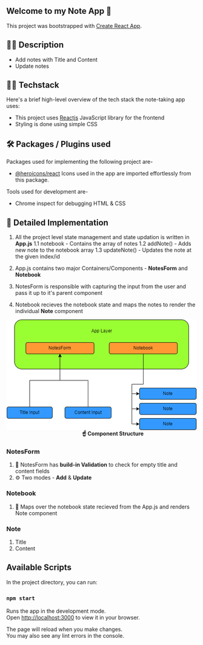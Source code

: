 ## Welcome to my Note App 🤩

This project was bootstrapped with [Create React App](https://github.com/facebook/create-react-app).

## 🦸‍♂️ Description

- Add notes with Title and Content
- Update notes

## 👨‍💻 Techstack

Here's a brief high-level overview of the tech stack the note-taking app uses:

- This project uses [Reactjs](https://reactjs.org/) JavaScript library for the frontend
- Styling is done using simple CSS

## 🛠 Packages / Plugins used

Packages used for implementing the following project are-

- [@heroicons/react](https://heroicons.com/)
  Icons used in the app are imported effortlessly from this package.

Tools used for development are-

- Chrome inspect for debugging HTML & CSS

## 🔎 Detailed Implementation

1. All the project level state management and state updation is written in <b>App.js</b>
   1.1 notebook - Contains the array of notes
   1.2 addNote() - Adds new note to the notebook array
   1.3 updateNote() - Updates the note at the given index/id

2. App.js contains two major Containers/Components - <b>NotesForm</b> and <b>Notebook</b>
3. NotesForm is responsible with capturing the input from the user and pass it up to it's parent component
4. Notebook recieves the notebook state and maps the notes to render the individual <b>Note</b> component

<div style="display:flex;flex-direction:column;align-items:center; justify-content:center;">
<img src="public/Phera.drawio.png" />
</div>
<b style="margin-left:200px">☝ Component Structure</b>

### NotesForm

1. 👮 NotesForm has <b> build-in Validation</b> to check for empty title and content fields
2. ⚙ Two modes - <b>Add</b> & <b>Update</b>

### Notebook

1. 📒 Maps over the notebook state recieved from the App.js and renders Note component

### Note

1. Title
2. Content

## Available Scripts

In the project directory, you can run:

### `npm start`

Runs the app in the development mode.\
Open [http://localhost:3000](http://localhost:3000) to view it in your browser.

The page will reload when you make changes.\
You may also see any lint errors in the console.
